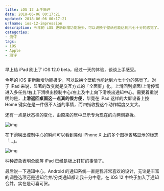 ```yaml
---
title: iOS 12 上手简评
date: 2018-06-06 00:17:21
updated: 2018-06-06 00:17:21
urlname: ios-12-impression
description: 今年的 iOS 更新新增功能极少，可以说换个壁纸也能达到六七十分的感觉了。
categories:
- 测评
tags:
- iOS
- Apple
- 测评
---
```


早上给 iPad 刷上了 iOS 12.0 beta，经过一天的体验，谈谈上手感受。

今年的 iOS 更新新增功能极少，可以说换个壁纸也能达到六七十分的感觉了。对于 iPad 来说，显著的改变就是交互方式的「全面屏」化。上滑回到桌面/上滑停留进入多任务/右上下滑唤出控制中心/左上及中上向下滑唤出通知中心。需要着重说明的是，**上滑返回桌面这一点真的很方便**，毕竟在 iPad 这样的大屏设备上按 Home 键实在是一件很不人道的事情，而四指收拢这个动作幅度又太大。

还有一点是状态栏的变化，由原来的居中显示专为现在的向两侧靠拢。

![img](状态栏.jpg)

在下滑唤出控制中心的瞬间可以看到类似 iPhone X 上的多个图标省略显示的标志「…」。

![img](控制中心.jpg)

种种迹象表明全面屏 iPad 已经是板上钉钉的事情了。

最后说一下通知中心。Android 的通知系统一直是我非常喜欢的设计，无论是丰富的调整选项还是通知合并/分类通知都让我十分中意。在 iOS 12 中终于加入了通知合并，实在是可喜可贺。